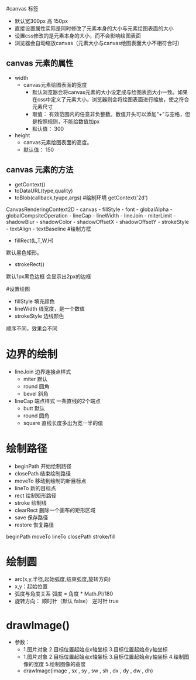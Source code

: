 #canvas 标签
- 默认宽300px 高 150px
- 直接设置属性实际是同时修改了元素本身的大小与元素绘图表面的大小
- 设置css修改的是元素本身的大小，而不会影响绘图表面
- 浏览器会自动缩放canvas（元素大小与canvas绘图表面大小不相符合时）
## canvas 元素的属性
- width
    *  canvas元素绘图表面的宽度
        * 默认浏览器会将canvas元素的大小设定成与绘图表面大小一致。如果在css中定义了元素大小，浏览器则会将绘图表面进行缩放，使之符合元素尺寸
        * 取值： 有效范围内的任意非负整数。数值开头可以添加“+”与空格，但是按照规则，不能给数值加px
        * 默认值： 300
- height
    * canvas元素绘图表面的高度。
    * 默认值： 150
## canvas 元素的方法
- getContext()
- toDataURL(type,quality)
- toBlob(callback,tyupe,args)
#绘制环境
getContext('2d')

CanvasRenderingContext2D
    - canvas
    - fillStyle
    - font
    - globalAlpha
    - globalCompsiteOperation
    - lineCap
    - lineWidth
    - lineJoin
    - miterLimit
    - shadowBlur
    - shadowColor
    - shadowOffsetX
    - shadowOffsetY
    - strokeStyle
    - textAlign
    - textBaseline
#绘制方框
* fillRect(L,T,W,H)

默认黑色矩形。
* strokeRect()

默认1px黑色边框
会显示出2px的边框

#设置绘图
* fillStyle 填充颜色
* lineWidth 线宽度，是一个数值
* strokeStyle 边线颜色

顺序不同，效果会不同

# 边界的绘制
* lineJoin 边界连接点样式
  * miter 默认
  * round 圆角
  * bevel 斜角
* lineCap 端点样式  一条直线的2个端点
  * butt 默认
  * round 圆角
  * square 直线长度多出为宽一半的值

# 绘制路径
* beginPath 开始绘制路径
* closePath 结束绘制路径
* moveTo 移动到绘制的新目标点
* lineTo 新的目标点
* rect 绘制矩形路径
* stroke 绘制线
* clearRect 删除一个画布的矩形区域
* save 保存路径
* restore 恢复路径

beginPath moveTo lineTo closePath stroke/fill

# 绘制圆
* arc(x,y,半径,起始弧度,结束弧度,旋转方向)
 * x,y：起始位置
 * 弧度与角度关系 弧度 = 角度 * Math.PI/180
 * 旋转方向： 顺时针（默认 false） 逆时针 true

# drawImage()
- 参数：
  * 1.图片对象 2.目标位置起始点x轴坐标 3.目标位置起始点y轴坐标
  * 1.图片对象 2.目标位置起始点x轴坐标 3.目标位置起始点y轴坐标 4.绘制图像的宽度 5.绘制图像的高度
  * drawImage(image , sx , sy , sw , sh , dx , dy , dw , dh)

